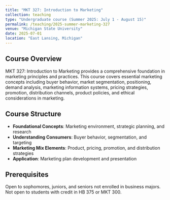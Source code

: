 ```yaml
---
title: "MKT 327: Introduction to Marketing"
collection: teaching
type: "Undergraduate course (Summer 2025: July 1 - August 15)"
permalink: /teaching/2025-summer-marketing-327
venue: "Michigan State University"
date: 2025-07-01
location: "East Lansing, Michigan"
---
```


## Course Overview

MKT 327: Introduction to Marketing provides a comprehensive foundation in marketing principles and practices. This course covers essential marketing concepts including buyer behavior, market segmentation, positioning, demand analysis, marketing information systems, pricing strategies, promotion, distribution channels, product policies, and ethical considerations in marketing.

## Course Structure

* **Foundational Concepts**: Marketing environment, strategic planning, and research
* **Understanding Consumers**: Buyer behavior, segmentation, and targeting
* **Marketing Mix Elements**: Product, pricing, promotion, and distribution strategies
* **Application**: Marketing plan development and presentation

## Prerequisites

Open to sophomores, juniors, and seniors not enrolled in business majors. Not open to students with credit in HB 375 or MKT 300.